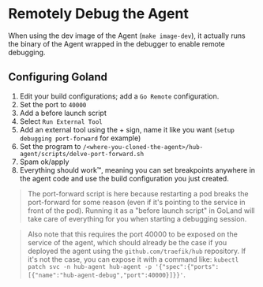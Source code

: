 # Remotely Debug the Agent

When using the dev image of the Agent (`make image-dev`), it actually runs the binary of the Agent wrapped in the
debugger to enable remote debugging.

## Configuring Goland

1. Edit your build configurations; add a `Go Remote` configuration.
2. Set the port to `40000`
3. Add a before launch script
4. Select `Run External Tool`
5. Add an external tool using the + sign, name it like you want (`setup debugging port-forward` for example)
6. Set the program to `/<where-you-cloned-the-agent>/hub-agent/scripts/delve-port-forward.sh`
7. Spam ok/apply
8. Everything should work™, meaning you can set breakpoints anywhere in the agent code and use the build configuration
   you just created.

> The port-forward script is here because restarting a pod breaks the port-forward for some reason (even if it's pointing to the service in front of the pod). Running it as a "before launch script" in GoLand will take care of everything for you when starting a debugging session.

> Also note that this requires the port 40000 to be exposed on the service of the agent, which should already be the case if you deployed the agent using the `github.com/traefik/hub` repository. If it's not the case, you can expose it with a command like: `kubectl patch svc -n hub-agent hub-agent -p '{"spec":{"ports":[{"name":"hub-agent-debug","port":40000}]}}'`.
